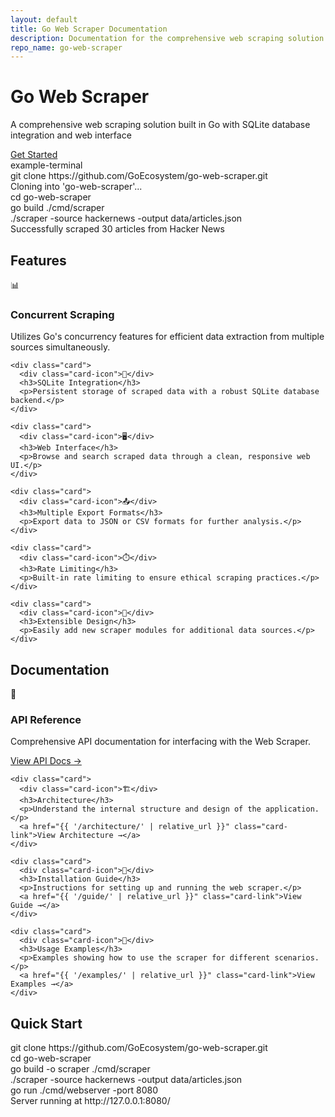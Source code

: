 ```yaml
---
layout: default
title: Go Web Scraper Documentation
description: Documentation for the comprehensive web scraping solution built in Go
repo_name: go-web-scraper
---
```


<div class="hero">
  <div class="container">
    <h1>Go Web Scraper</h1>
    <p>A comprehensive web scraping solution built in Go with SQLite database integration and web interface</p>
    <a href="#quick-start" class="btn">Get Started</a>
  </div>
</div>

<div class="example-terminal">
  <div class="terminal-header">
    <span class="terminal-button red"></span>
    <span class="terminal-button yellow"></span>
    <span class="terminal-button green"></span>
    <span class="terminal-title">example-terminal</span>
  </div>
  <div class="terminal-content">
    <div class="command">git clone https://github.com/GoEcosystem/go-web-scraper.git</div>
    <div class="output">Cloning into 'go-web-scraper'...</div>
    <div class="command">cd go-web-scraper</div>
    <div class="command">go build ./cmd/scraper</div>
    <div class="command">./scraper -source hackernews -output data/articles.json</div>
    <div class="output">Successfully scraped 30 articles from Hacker News</div>
  </div>
</div>

<div class="container">
  <h2 class="section-title" id="features">Features</h2>
  <div class="card-grid">
    <div class="card">
      <div class="card-icon">📊</div>
      <h3>Concurrent Scraping</h3>
      <p>Utilizes Go's concurrency features for efficient data extraction from multiple sources simultaneously.</p>
    </div>
    
    <div class="card">
      <div class="card-icon">💾</div>
      <h3>SQLite Integration</h3>
      <p>Persistent storage of scraped data with a robust SQLite database backend.</p>
    </div>
    
    <div class="card">
      <div class="card-icon">🖥️</div>
      <h3>Web Interface</h3>
      <p>Browse and search scraped data through a clean, responsive web UI.</p>
    </div>
    
    <div class="card">
      <div class="card-icon">📤</div>
      <h3>Multiple Export Formats</h3>
      <p>Export data to JSON or CSV formats for further analysis.</p>
    </div>
    
    <div class="card">
      <div class="card-icon">⏱️</div>
      <h3>Rate Limiting</h3>
      <p>Built-in rate limiting to ensure ethical scraping practices.</p>
    </div>
    
    <div class="card">
      <div class="card-icon">🧩</div>
      <h3>Extensible Design</h3>
      <p>Easily add new scraper modules for additional data sources.</p>
    </div>
  </div>

  <h2 class="section-title" id="documentation">Documentation</h2>
  <div class="card-grid">
    <div class="card">
      <div class="card-icon">📘</div>
      <h3>API Reference</h3>
      <p>Comprehensive API documentation for interfacing with the Web Scraper.</p>
      <a href="{{ '/api/' | relative_url }}" class="card-link">View API Docs →</a>
    </div>
    
    <div class="card">
      <div class="card-icon">🏗️</div>
      <h3>Architecture</h3>
      <p>Understand the internal structure and design of the application.</p>
      <a href="{{ '/architecture/' | relative_url }}" class="card-link">View Architecture →</a>
    </div>
    
    <div class="card">
      <div class="card-icon">📝</div>
      <h3>Installation Guide</h3>
      <p>Instructions for setting up and running the web scraper.</p>
      <a href="{{ '/guide/' | relative_url }}" class="card-link">View Guide →</a>
    </div>
    
    <div class="card">
      <div class="card-icon">🧪</div>
      <h3>Usage Examples</h3>
      <p>Examples showing how to use the scraper for different scenarios.</p>
      <a href="{{ '/examples/' | relative_url }}" class="card-link">View Examples →</a>
    </div>
  </div>

  <h2 class="section-title" id="quick-start">Quick Start</h2>
  <div class="terminal">
    <div class="command">git clone https://github.com/GoEcosystem/go-web-scraper.git</div>
    <div class="command">cd go-web-scraper</div>
    <div class="command">go build -o scraper ./cmd/scraper</div>
    <div class="command">./scraper -source hackernews -output data/articles.json</div>
    <div class="command">go run ./cmd/webserver -port 8080</div>
    <div class="output">Server running at http://127.0.0.1:8080/</div>
  </div>
</div>
